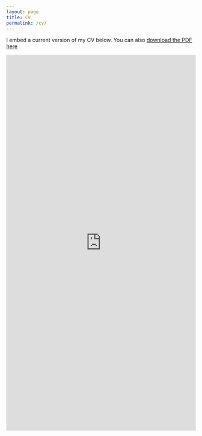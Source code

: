```yaml
---
layout: page
title: CV
permalink: /cv/
---
```


I embed a current version of my CV below. You can also [download the PDF here](https://jordandsnyder.github.io/Snyder_Online_CV.pdf)

<iframe src="https://jordandsnyder.github.io/Snyder_Online_CV.pdf" class="gde-frame" style="height: 1000px; width: 100%; border: none;" scrolling="yes"></iframe>

